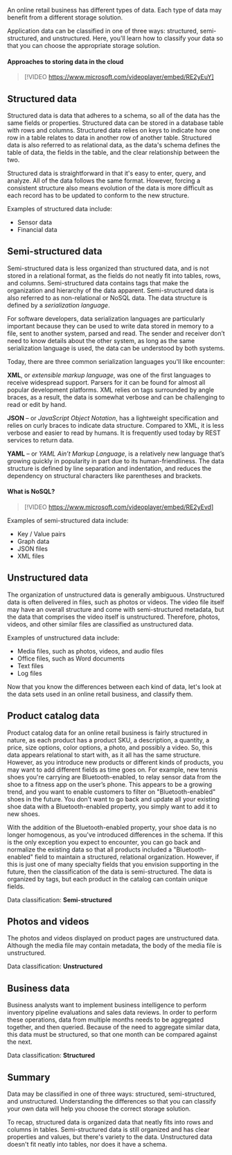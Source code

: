 An online retail business has different types of data. Each type of data may benefit from a different storage solution. 

Application data can be classified in one of three ways: structured, semi-structured, and unstructured. Here, you'll learn how to classify your data so that you can choose the appropriate storage solution.

#### Approaches to storing data in the cloud

> [!VIDEO https://www.microsoft.com/videoplayer/embed/RE2yEuY]

## Structured data

Structured data is data that adheres to a schema, so all of the data has the same fields or properties. Structured data can be stored in a database table with rows and columns. Structured data relies on keys to indicate how one row in a table relates to data in another row of another table. Structured data is also referred to as relational data, as the data's schema defines the table of data, the fields in the table, and the clear relationship between the two.

Structured data is straightforward in that it's easy to enter, query, and analyze. All of the data follows the same format. However, forcing a consistent structure also means evolution of the data is more difficult as each record has to be updated to conform to the new structure.

Examples of structured data include:

- Sensor data
- Financial data

## Semi-structured data

Semi-structured data is less organized than structured data, and is not stored in a relational format, as the fields do not neatly fit into tables, rows, and columns. Semi-structured data contains tags that make the organization and hierarchy of the data apparent. Semi-structured data is also referred to as non-relational or NoSQL data. The data structure is defined by a *serialization language*.

For software developers, data serialization languages are particularly important because they can be used to write data stored in memory to a file, sent to another system, parsed and read. The sender and receiver don’t need to know details about the other system, as long as the same serialization language is used, the data can be understood by both systems.

Today, there are three common serialization languages you'll like encounter:

**XML**, or *extensible markup language*, was one of the first languages to receive widespread support.  Parsers for it can be found for almost all popular development platforms. XML relies on tags surrounded by angle braces, as a result, the data is somewhat verbose and can be challenging to read or edit by hand.

**JSON** – or *JavaScript Object Notation*, has a lightweight specification and relies on curly braces to indicate data structure. Compared to XML, it is less verbose and easier to read by humans. It is  frequently used today by REST services to return data.

**YAML** – or *YAML Ain’t Markup Language*, is a relatively new language that’s growing quickly in popularity in part due to its human-friendliness. The data structure is defined by line separation and indentation, and reduces the dependency on structural characters like parentheses and brackets.


#### What is NoSQL?

> [!VIDEO https://www.microsoft.com/videoplayer/embed/RE2yEvd]

Examples of semi-structured data include:

- Key / Value pairs
- Graph data
- JSON files
- XML files

## Unstructured data

The organization of unstructured data is generally ambiguous. Unstructured data is often delivered in files, such as photos or videos. The video file itself may have an overall structure and come with semi-structured metadata, but the data that comprises the video itself is unstructured. Therefore, photos, videos, and other similar files are classified as unstructured data.

Examples of unstructured data include:

- Media files, such as photos, videos, and audio files
- Office files, such as Word documents
- Text files
- Log files

Now that you know the differences between each kind of data, let's look at the data sets used in an online retail business, and classify them.

## Product catalog data

Product catalog data for an online retail business is fairly structured in nature, as each product has a product SKU, a description, a quantity, a price, size options, color options, a photo, and possibly a video. So, this data appears relational to start with, as it all has the same structure. However, as you introduce new products or different kinds of products, you may want to add different fields as time goes on. For example, new tennis shoes you're carrying are Bluetooth-enabled, to relay sensor data from the shoe to a fitness app on the user’s phone. This appears to be a growing trend, and you want to enable customers to filter on "Bluetooth-enabled" shoes in the future. You don't want to go back and update all your existing shoe data with a Bluetooth-enabled property, you simply want to add it to new shoes.

With the addition of the Bluetooth-enabled property, your shoe data is no longer homogenous, as you've introduced differences in the schema. If this is the only exception you expect to encounter, you can go back and normalize the existing data so that all products included a "Bluetooth-enabled" field to maintain a structured, relational organization. However, if this is just one of many specialty fields that you envision supporting in the future, then the classification of the data is semi-structured. The data is organized by tags, but each product in the catalog can contain unique fields.

Data classification: **Semi-structured**

## Photos and videos

The photos and videos displayed on product pages are unstructured data. Although the media file may contain metadata, the body of the media file is unstructured.

Data classification: **Unstructured**

## Business data

Business analysts want to implement business intelligence to perform inventory pipeline evaluations and sales data reviews. In order to perform these operations, data from multiple months needs to be aggregated together, and then queried. Because of the need to aggregate similar data, this data must be structured, so that one month can be compared against the next.

Data classification: **Structured**

## Summary

Data may be classified in one of three ways: structured, semi-structured, and unstructured. Understanding the differences so that you can classify your own data will help you choose the correct storage solution. 

To recap, structured data is organized data that neatly fits into rows and columns in tables. Semi-structured data is still organized and has clear properties and values, but there's variety to the data. Unstructured data doesn't fit neatly into tables, nor does it have a schema.